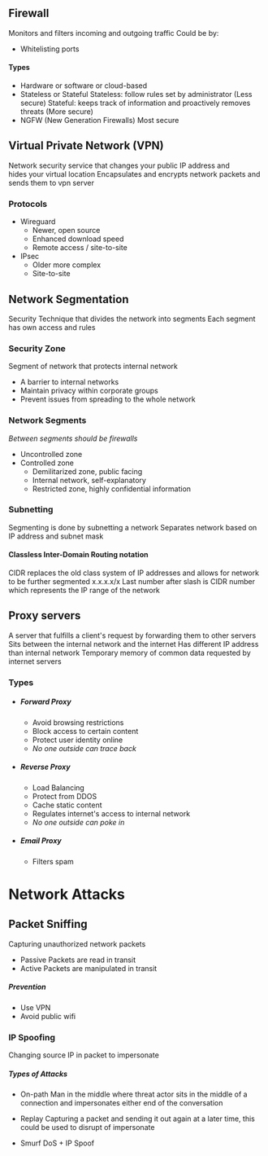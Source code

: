 ## Firewall
Monitors and filters incoming and outgoing traffic
Could be by:
- Whitelisting ports

#### Types
- Hardware or software or cloud-based
- Stateless or Stateful
	Stateless: follow rules set by administrator (Less secure)
	Stateful: keeps track of information and proactively removes threats (More secure)
- NGFW (New Generation Firewalls)
	Most secure

## Virtual Private Network (VPN)
Network security service that changes your public IP address and hides your virtual location Encapsulates and encrypts network packets and sends them to vpn server
### Protocols
- Wireguard
	- Newer, open source
	- Enhanced download speed
	- Remote access / site-to-site
- IPsec
	- Older more complex
	- Site-to-site

## Network Segmentation
Security Technique that divides the network into segments
Each segment has own access and rules
### Security Zone
Segment of network that protects internal network
- A barrier to internal networks
- Maintain privacy within corporate groups
- Prevent issues from spreading to the whole network

### Network Segments
*Between segments should be firewalls*
- Uncontrolled zone
- Controlled zone
	- Demilitarized zone, public facing
	- Internal network, self-explanatory
	- Restricted zone, highly confidential information

### Subnetting
Segmenting is done by subnetting a network
Separates network based on IP address and subnet mask

#### Classless Inter-Domain Routing notation
CIDR replaces the old class system of IP addresses and allows for network to be further segmented
x.x.x.x/x
Last number after slash is CIDR number which represents the IP range of the network

## Proxy servers
A server that fulfills a client's request by forwarding them to other servers
Sits between the internal network and the internet
Has different IP address than internal network
Temporary memory of common data requested by internet servers
### Types
- ##### Forward Proxy
	- Avoid browsing restrictions
	- Block access to certain content
	- Protect user identity online
	- *No one outside can trace back*
- ##### Reverse Proxy
	- Load Balancing
	- Protect from DDOS
	- Cache static content
	- Regulates internet's access to internal network
	- *No one outside can poke in*
- ##### Email Proxy
	- Filters spam


# Network Attacks

## Packet Sniffing
Capturing unauthorized network packets

- Passive
	Packets are read in transit
- Active
	Packets are manipulated in transit
##### Prevention
- Use VPN
- Avoid public wifi
### IP Spoofing
Changing source IP in packet to impersonate 

##### Types of Attacks
- On-path
	Man in the middle where threat actor sits in the middle of a connection and impersonates either end of the conversation

- Replay
	Capturing a packet and sending it out again at a later time, this could be used to disrupt of impersonate

- Smurf
	DoS + IP Spoof